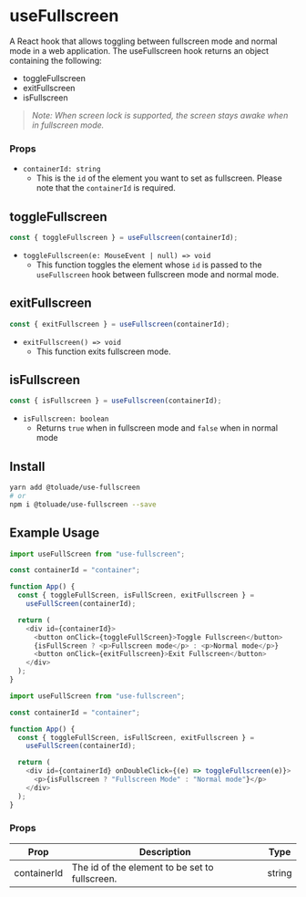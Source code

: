 # useFullscreen

A React hook that allows toggling between fullscreen mode and normal mode in a web application. The useFullscreen hook returns an object containing the following:

- toggleFullscreen
- exitFullscreen
- isFullscreen

> _Note: When screen lock is supported, the screen stays awake when in fullscreen mode._

### Props

- `containerId: string`
  - This is the `id` of the element you want to set as fullscreen. Please note that the `containerId` is required.

## toggleFullscreen

```js
const { toggleFullscreen } = useFullscreen(containerId);
```

- `toggleFullscreen(e: MouseEvent | null) => void`
  - This function toggles the element whose `id` is passed to the `useFullscreen` hook between fullscreen mode and normal mode.

## exitFullscreen

```js
const { exitFullscreen } = useFullscreen(containerId);
```

- `exitFullscreen() => void`
  - This function exits fullscreen mode.

## isFullscreen

```js
const { isFullscreen } = useFullscreen(containerId);
```

- `isFullscreen: boolean`
  - Returns `true` when in fullscreen mode and `false` when in normal mode

## Install

```sh
yarn add @toluade/use-fullscreen
# or
npm i @toluade/use-fullscreen --save
```

## Example Usage

```js
import useFullScreen from "use-fullscreen";

const containerId = "container";

function App() {
  const { toggleFullScreen, isFullScreen, exitFullscreen } =
    useFullScreen(containerId);

  return (
    <div id={containerId}>
      <button onClick={toggleFullScreen}>Toggle Fullscreen</button>
      {isFullScreen ? <p>Fullscreen mode</p> : <p>Normal mode</p>}
      <button onClick={exitFullscreen}>Exit Fullscreen</button>
    </div>
  );
}
```

```js
import useFullScreen from "use-fullscreen";

const containerId = "container";

function App() {
  const { toggleFullScreen, isFullScreen, exitFullscreen } =
    useFullScreen(containerId);

  return (
    <div id={containerId} onDoubleClick={(e) => toggleFullscreen(e)}>
      <p>{isFullscreen ? "Fullscreen Mode" : "Normal mode"}</p>
    </div>
  );
}
```

### Props

| Prop        | Description                                    | Type   |
| ----------- | ---------------------------------------------- | ------ |
| containerId | The id of the element to be set to fullscreen. | string |

